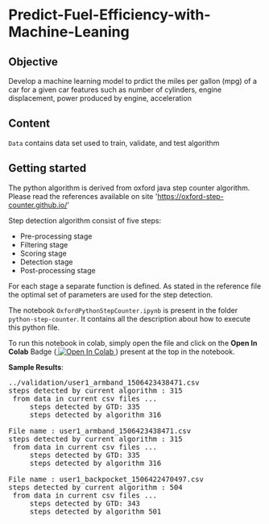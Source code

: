 # Predict-Fuel-Efficiency-with-Machine-Leaning

## Objective
Develop a machine learning model to prdict the miles per gallon (mpg) of a car for a given car features such as number of cylinders, engine displacement, 
power produced by engine, acceleration

## Content
`Data` contains data set used to train, validate, and test algorithm

  
## Getting started
    
The python algorithm is derived from oxford java step counter algorithm. Please read the references available on site 'https://oxford-step-counter.github.io/'

Step detection algorithm consist of five steps:

* Pre-processing stage
* Filtering stage
* Scoring stage
* Detection stage
* Post-processing stage
    
For each stage a separate function is defined. As stated in the reference file the optimal set of parameters are used for the step detection.
    
The notebook `OxfordPythonStepCounter.ipynb` is present in the folder `python-step-counter`. It contains all the description about how to execute this python file.
    
To run this notebook in colab, simply open the file and click on the **Open In Colab** Badge (<a href="https://colab.research.google.com/github/kristofvl/DataSet/blob/master/python-step-counter/OxfordPythonStepCounter.ipynb">
  <img src="https://colab.research.google.com/assets/colab-badge.svg" alt="Open In Colab"/>
</a> ) present at the top in the notebook.

**Sample Results**:

<pre>
../validation/user1_armband_1506423438471.csv 
steps detected by current algorithm : 315 
 from data in current csv files ...  
	 steps detected by GTD: 335 
	 steps detected by algorithm 316
     
File name : user1_armband_1506423438471.csv 
steps detected by current algorithm : 315 
 from data in current csv files ... 
	 steps detected by GTD: 335 
	 steps detected by algorithm 316

File name : user1_backpocket_1506422470497.csv 
steps detected by current algorithm : 504
 from data in current csv files ... 
	 steps detected by GTD: 343
	 steps detected by algorithm 501
</pre>
